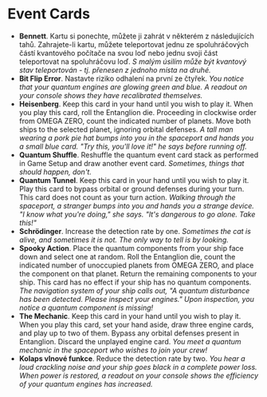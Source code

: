 # Event Cards

- **Bennett**. Kartu si ponechte, můžete ji zahrát v některém z následujících tahů. Zahrajete-li kartu, můžete teleportovat jednu ze spoluhráčových částí kvantového počítače na svou loď nebo jednu svoji část teleportovat na spoluhráčovu loď. _S malým úsilím může být kvantový stav teleportován - tj. přenesen z jednoho místa na druhé._
- **Bit Flip Error**. Nastavte riziko odhalení na první ze čtyřek. _You notice that your quantum engines are glowing green and blue. A readout on your console shows they have recalibrated themselves._
- **Heisenberg**. Keep this card in your hand until you wish to play it. When you play this card, roll the Entanglion die. Proceeding in clockwise order from OMEGA ZERO, count the indicated number of planets. Move both ships to the selected planet, ignoring orbital defenses. _A tall man wearing a pork pie hat bumps into you in the spaceport and hands you a small blue card. "Try this, you'll love it!" he says before running off._
- **Quantum Shuffle**. Reshuffle the quantum event card stack as performed in Game Setup and draw another event card. _Sometimes, things that should happen, don't._
- **Quantum Tunnel**. Keep this card in your hand until you wish to play it. Play this card to bypass orbital or ground defenses during your turn. This card does not count as your turn action. _Walking through the spaceport, a stranger bumps into you and hands you a strange device. "I know what you're doing," she says. "It's dangerous to go alone. Take this!"_
- **Schrödinger**. Increase the detection rate by one. _Sometimes the cat is alive, and sometimes it is not. The only way to tell is by looking._
- **Spooky Action**. Place the quantum components from your ship face down and select one at random. Roll the Entanglion die, count the indicated number of unoccupied planets from OMEGA ZERO, and place the component on that planet. Return the remaining components to your ship. This card has no effect if your ship has no quantum components. _The navigation system of your ship calls out, "A quantum disturbance has been detected. Please inspect your engines." Upon inspection, you notice a quantum component is missing!_
- **The Mechanic**. Keep this card in your hand until you wish to play it. When you play this card, set your hand aside, draw three engine cards, and play up to two of them. Bypass any orbital defenses present in Entanglion. Discard the unplayed engine card. _You meet a quantum mechanic in the spaceport who wishes to join your crew!_
- **Kolaps vlnové funkce**. Reduce the detection rate by two. _You hear a loud crackling noise and your ship goes black in a complete power loss. When power is restored, a readout on your console shows the efficiency of your quantum engines has increased._
